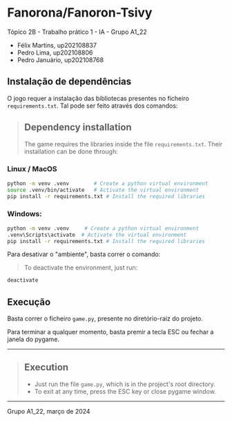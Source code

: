 # Fanorona/Fanoron-Tsivy

Tópico 2B - Trabalho prático 1 - IA - Grupo A1_22

- Félix Martins, up202108837
- Pedro Lima, up202108806
- Pedro Januário, up202108768

## Instalação de dependências

O jogo requer a instalação das bibliotecas presentes no ficheiro `requirements.txt`. Tal pode ser feito através dos comandos:

>## Dependency installation
>The game requires the libraries inside the file `requirements.txt`. Their installation can be done through:


### Linux / MacOS

```bash
python -m venv .venv        # Create a python virtual environment
source .venv/bin/activate   # Activate the virtual environment
pip install -r requirements.txt # Install the required libraries
```

### Windows:
```bash
python -m venv .venv     # Create a python virtual environment
.venv\Scripts\activate  # Activate the virtual environment
pip install -r requirements.txt # Install the required libraries
```

Para desativar o "ambiente", basta correr o comando:
> To deactivate the environment, just run:
    
```bash
deactivate
```

## Execução

Basta correr o ficheiro ```game.py```, presente no diretório-raiz do projeto.

Para terminar a qualquer momento, basta premir a tecla ESC ou fechar a janela do pygame.

***

>## Execution
>- Just run the file ```game.py```, which is in the project's root directory.
>- To exit at any time, press the ESC key or close pygame window.


***

Grupo A1_22, março de 2024
